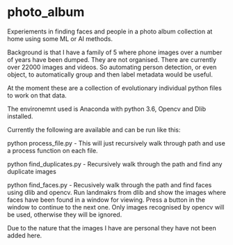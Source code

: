 # photo_album
Experiements in finding faces and people in a photo album collection at home using some ML or AI methods.

Background is that I have a family of 5 where phone images over a number of years have been dumped. They are not organised. There are currently over 22000 images and videos. So automating person detection, or even object, to automatically group and then label metadata would be useful. 

At the moment these are a collection of evolutionary individual python files to work on that data. 

The environemnt used is Anaconda with python 3.6, Opencv and Dlib installed.

Currently the following are available and can be run like this:

python process_file.py <optional path>    - This will just recursively walk through path and use a process function on each file. 
  
python find_duplicates.py <optional path> - Recursively walk through the path and find any duplicate images
  
python find_faces.py <optional path>      - Recusively walk through the path and find faces using dlib and opencv. Run landmakrs from dlib and show the images where faces have been found in a window for viewing. Press a button in the window to continue to the next one. Only images recognised by opencv will be used, otherwise they will be ignored. 
  
Due to the nature that the images I have are personal they have not been added here.

